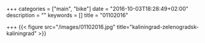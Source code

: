 +++
categories = ["main", "bike"]
date = "2016-10-03T18:28:49+02:00"
description = ""
keywords = []
title = "01102016"

+++
{{< figure src="/images/01102016.jpg" title="kaliningrad-zelenogradsk-kaliningrad" >}}

<!--more-->
